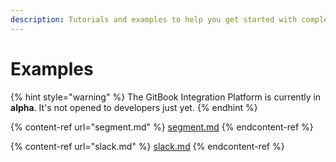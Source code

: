```yaml
---
description: Tutorials and examples to help you get started with complete integrations.
---
```


# Examples

{% hint style="warning" %}
The GitBook Integration Platform is currently in **alpha**. It's not opened to developers just yet.
{% endhint %}

{% content-ref url="segment.md" %}
[segment.md](segment.md)
{% endcontent-ref %}

{% content-ref url="slack.md" %}
[slack.md](slack.md)
{% endcontent-ref %}
